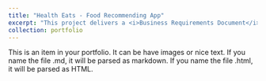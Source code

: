 ```yaml
---
title: "Health Eats - Food Recommending App"
excerpt: "This project delivers a <i>Business Requirements Document</i> for a mobile app that promotes healthier eating through calorie insights, meal suggestions, and user engagement features for busy individuals. <br/>"
collection: portfolio
---
```


This is an item in your portfolio. It can be have images or nice text. If you name the file .md, it will be parsed as markdown. If you name the file .html, it will be parsed as HTML. 



  
